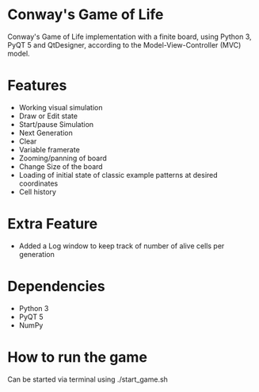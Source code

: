 # Conway's Game of Life
Conway's Game of Life implementation with a finite board, using Python 3, PyQT 5 and QtDesigner, according to the Model-View-Controller (MVC) model.

# Features
- Working visual simulation
- Draw or Edit state 
- Start/pause Simulation
- Next Generation
- Clear 
- Variable framerate
- Zooming/panning of board
- Change Size of the board
- Loading of initial state of classic example patterns at desired coordinates
- Cell history

# Extra Feature
- Added a Log window to keep track of number of alive cells per generation

# Dependencies
- Python 3
- PyQT 5
- NumPy

# How to run the game
Can be started via terminal using ./start_game.sh
